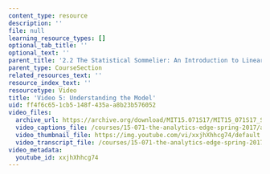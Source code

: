 ```yaml
---
content_type: resource
description: ''
file: null
learning_resource_types: []
optional_tab_title: ''
optional_text: ''
parent_title: '2.2 The Statistical Sommelier: An Introduction to Linear Regression'
parent_type: CourseSection
related_resources_text: ''
resource_index_text: ''
resourcetype: Video
title: 'Video 5: Understanding the Model'
uid: ff4f6c65-1cb5-148f-435a-a8b23b576052
video_files:
  archive_url: https://archive.org/download/MIT15.071S17/MIT15_071S17_Session_2.2.09_300k.mp4
  video_captions_file: /courses/15-071-the-analytics-edge-spring-2017/a25482c23e0f51c481edf6ab92568c4a_xxjhXhhcg74.vtt
  video_thumbnail_file: https://img.youtube.com/vi/xxjhXhhcg74/default.jpg
  video_transcript_file: /courses/15-071-the-analytics-edge-spring-2017/9811168fd216275f7860d832afdb1617_xxjhXhhcg74.pdf
video_metadata:
  youtube_id: xxjhXhhcg74
---
```

